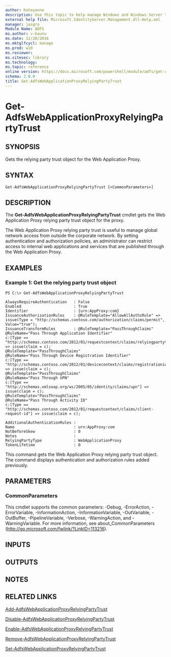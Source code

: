 ```yaml
---
author: Kateyanne
description: Use this topic to help manage Windows and Windows Server technologies with Windows PowerShell.
external help file: Microsoft.IdentityServer.Management.dll-Help.xml
manager: jasgro
Module Name: ADFS
ms.author: v-kaunu
ms.date: 12/20/2016
ms.mktglfcycl: manage
ms.prod: w10
ms.reviewer: 
ms.sitesec: library
ms.technology: 
ms.topic: reference
online version: https://docs.microsoft.com/powershell/module/adfs/get-adfswebapplicationproxyrelyingpartytrust?view=windowsserver2016-ps&wt.mc_id=ps-gethelp
schema: 2.0.0
title: Get-AdfsWebApplicationProxyRelyingPartyTrust
---
```


# Get-AdfsWebApplicationProxyRelyingPartyTrust

## SYNOPSIS
Gets the relying party trust object for the Web Application Proxy.

## SYNTAX

```
Get-AdfsWebApplicationProxyRelyingPartyTrust [<CommonParameters>]
```

## DESCRIPTION
The **Get-AdfsWebApplicationProxyRelyingPartyTrust** cmdlet gets the Web Application Proxy relying party trust object for the proxy.

The Web Application Proxy relying party trust is useful to manage global network access from outside the corporate network.
By setting authentication and authorization policies, an administrator can restrict access to internal web applications and services that are published through the Web Application Proxy.

## EXAMPLES

### Example 1: Get the relying party trust object
```
PS C:\> Get-AdfsWebApplicationProxyRelyingPartyTrust

AlwaysRequireAuthentication   : False
Enabled                       : True
Identifier                    : {urn:AppProxy:com}
IssuanceAuthorizationRules    : @RuleTemplate="AllowAllAuthzRule" => issue(Type = "http://schemas.contoso.com/authorization/claims/permit", Value="true");
IssuanceTransformRules        : @RuleTemplate="PassThroughClaims"
@RuleName="Pass Through Application Identifier"
c:[Type == "http://schemas.contoso.com/2012/01/requestcontext/claims/relyingpartytrustid"] => issue(claim = c);
@RuleTemplate="PassThroughClaims"
@RuleName="Pass Through Device Registration Identifier"
c:[Type == "http://schemas.contoso.com/2012/01/devicecontext/claims/registrationid"] => issue(claim = c);
@RuleTemplate="PassThroughClaims"
@RuleName="Pass Through UPN"
c:[Type == "http://schemas.xmlsoap.org/ws/2005/05/identity/claims/upn"] => issue(claim = c);
@RuleTemplate="PassThroughClaims"
@RuleName="Pass Through Activity ID"
c:[Type == "http://schemas.contoso.com/2012/01/requestcontext/claims/client-request-id"] => issue(claim = c);

AdditionalAuthenticationRules :
Name                          : urn:AppProxy:com
NotBeforeSkew                 : 0
Notes                         :
RelyingPartyType              : WebApplicationProxy
TokenLifetime                 : 0
```

This command gets the Web Application Proxy relying party trust object.
The command displays authentication and authorization rules added previously.

## PARAMETERS

### CommonParameters
This cmdlet supports the common parameters: -Debug, -ErrorAction, -ErrorVariable, -InformationAction, -InformationVariable, -OutVariable, -OutBuffer, -PipelineVariable, -Verbose, -WarningAction, and -WarningVariable. For more information, see about_CommonParameters (http://go.microsoft.com/fwlink/?LinkID=113216).

## INPUTS

## OUTPUTS

## NOTES

## RELATED LINKS

[Add-AdfsWebApplicationProxyRelyingPartyTrust](./Add-AdfsWebApplicationProxyRelyingPartyTrust.md)

[Disable-AdfsWebApplicationProxyRelyingPartyTrust](./Disable-AdfsWebApplicationProxyRelyingPartyTrust.md)

[Enable-AdfsWebApplicationProxyRelyingPartyTrust](./Enable-AdfsWebApplicationProxyRelyingPartyTrust.md)

[Remove-AdfsWebApplicationProxyRelyingPartyTrust](./Remove-AdfsWebApplicationProxyRelyingPartyTrust.md)

[Set-AdfsWebApplicationProxyRelyingPartyTrust](./Set-AdfsWebApplicationProxyRelyingPartyTrust.md)

